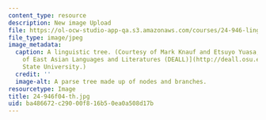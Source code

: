 ```yaml
---
content_type: resource
description: New image Upload
file: https://ol-ocw-studio-app-qa.s3.amazonaws.com/courses/24-946-linguistic-theory-and-the-japanese-language-fall-2004/ba486672c29000f816b50ea0a508d17b_24-946f04-th.jpg
file_type: image/jpeg
image_metadata:
  caption: A linguistic tree. (Courtesy of Mark Knauf and Etsuyo Yuasa, [Department
    of East Asian Languages and Literatures (DEALL)](http://deall.osu.edu/), Ohio
    State University.)
  credit: ''
  image-alt: A parse tree made up of nodes and branches.
resourcetype: Image
title: 24-946f04-th.jpg
uid: ba486672-c290-00f8-16b5-0ea0a508d17b
---
```

